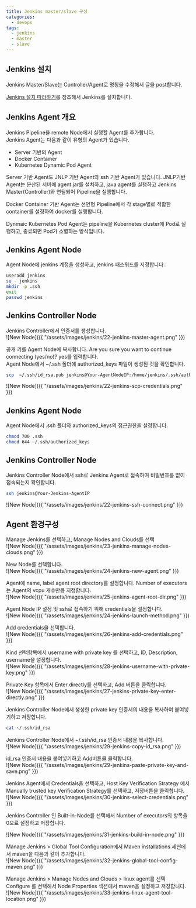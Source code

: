 ```yaml
---
title: Jenkins master/slave 구성
categories:
  - devops 
tags:
  - jenkins
  - master
  - slave
---
```


## Jenkins 설치

Jenkins Master/Slave는 Controller/Agent로 명칭을 수정해서 글을 post합니다.  

[Jenkins 설치 따라하기](https://yoonjk.github.io/devops/setup-jenkins/)를 참조해서 Jenkins를 설치합니다.  

## Jenkins Agent 개요

Jenkins Pipeline을 remote Node에서 실행할 Agent를 추가합니다.  
Jenkins Agent는 다음과 같이 유형의 Agent가 있습니다.  

- Server 기반의 Agent
- Docker Container 
- Kubernetes Dynamic Pod Agent

Server 기반 Agent도 JNLP 기반 Agent와 ssh 기반 Agent가 있습니다.
JNLP기반 Agent는 분산된 서버에 agent.jar를 설치하고, 
java agent를 실행하고 Jenkins Master(Controller)와 연될되어 Pipeline을 실행합니다.  

Docker Container 기반 Agent는 선언형 Pipeline에서 각 stage별로 적합한 container를 설정하여 docker를 실행합니다.  

Dynmaic Kubernetes Pod Agent는 pipeline을 Kubernetes cluster에 Pod로 실행하고, 종료되면 Pod가 소별하는 방식입니다.  

## Jenkins Agent Node  
Agent Node에 jenkins 계정을 생성하고, jenkins 패스워드를 지정합니다.  
```bash
useradd jenkins
su - jenkins
mkdir -p .ssh
exit
passwd jenkins
```

## Jenkins Controller Node
Jenkins Controller에서 인증서를 생성합니다.    
![New Node]({{ "/assets/images/jenkins/22-jenkins-master-agent.png" }})

공개 키를 Agent Node에 복사합니다.
Are you sure you want to continue connecting (yes/no)? yes를 입력합니다.  
Agent Node에서 ~/.ssh 폴더에 authorized_keys 파일이 생성된 것을 확인합니다.  
```bash
scp  ~/.ssh/id_rsa.pub jenkins@Your-AgentNodeIP:/home/jenkins/.ssh/authorized_keys
```
![New Node]({{ "/assets/images/jenkins/22-jenkins-scp-credentials.png" }})

## Jenkins Agent Node  
Agent Node에서 .ssh 폴더와 authorized_keys의 접근권한을 설정합니다.  
```bash
chmod 700 .ssh
chmod 644 ~/.ssh/authorized_keys
```
## Jenkins Controller Node  
Jenkins Controller Node에서 ssh로 Jenkins Agent로 접속하여 비밀번호를 없이 접속되는지 확인합니다.  
```bash
ssh jenkins@Your-Jenkins-AgentIP
```

![New Node]({{ "/assets/images/jenkins/22-jenkins-ssh-connect.png" }})

## Agent 환경구성 

Manage Jenkins를 선택하고, Manage Nodes and Clouds를 선택  
![New Node]({{ "/assets/images/jenkins/23-jenkins-manage-nodes-clouds.png" }})

New Node를 선택합니다.  
![New Node]({{ "/assets/images/jenkins/24-jenkins-new-agent.png" }})

Agent에 name, label agent root directory를 설정합니다.
Number of executors는 Agent의 vcpu 개수만큼 지정합니다.      
![New Node]({{ "/assets/images/jenkins/25-jenkins-agent-root-dir.png" }})

Agent Node IP 설정 및 ssh로 접속하기 위해 credentials을 설정합니다.  
![New Node]({{ "/assets/images/jenkins/24-jenkins-launch-method.png" }})

Add credentials을 선택합니다.  
![New Node]({{ "/assets/images/jenkins/26-jenkins-add-credentials.png" }})

Kind 선택항목에서 username with private key 를 선택하고, ID, Description, username을 설정합니다.  
![New Node]({{ "/assets/images/jenkins/28-jenkins-username-with-private-key.png" }})

Private Key 항목에서 Enter directly를 선택하고, Add 버튼을 클릭합니다.   
![New Node]({{ "/assets/images/jenkins/27-jenkins-private-key-enter-directly.png" }})

Jenkins Controller Node에서 생성한 private key 인증서의 내용을 복사하여 붙여넣기하고 저장합니다.  
```bash
cat ~/.ssh/id_rsa
```
Jenkins Controller Node에서  ~/.ssh/id_rsa 인증서 내용을 복사합니다.  
![New Node]({{ "/assets/images/jenkins/29-jenkins-copy-id_rsa.png" }})

id_rsa 인증서 내용을 붙여넣기하고 Add버튼클 클릭합니다.  
![New Node]({{ "/assets/images/jenkins/29-jenkins-paste-private-key-and-save.png" }})

Jenkins Agent에서 Credentials을 선택하고, Host Key Verification Strategy 에서 Manually trusted key Verification Strategy를 선택하고, 저장버튼을 클릭합니다.  
![New Node]({{ "/assets/images/jenkins/30-jenkins-select-credentials.png" }})

Jenkins Controller 인 Built-in-Node를 선택해서 Number of executors의 항목을 0으로 설정하고 저장합니다. 

![New Node]({{ "/assets/images/jenkins/31-jenkins-build-in-node.png" }})

Manage Jenkins > Global Tool Configuration에서 Maven installations 세션에서 
maven을 다음과 같이 추가합니다.  
![New Node]({{ "/assets/images/jenkins/32-jenkins-global-tool-config-maven.png" }})

Manage Jenkins > Manage Nodes and Clouds > linux agent를 선택
Configure 를 선택해서 Node Properties 섹션에서 maven을 설정하고 저장합니다.   
![New Node]({{ "/assets/images/jenkins/33-jenkins-linux-agent-tool-location.png" }})




